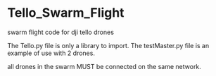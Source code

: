 # Tello_Swarm_Flight
swarm flight code for dji tello drones

The Tello.py file is only a library to import.
The testMaster.py file is an example of use with 2 drones.

all drones in the swarm MUST be connected on the same network.
